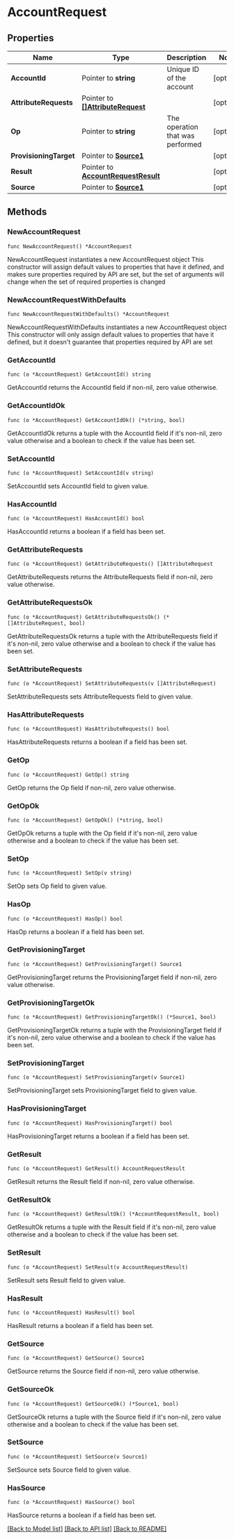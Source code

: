 # AccountRequest

## Properties

Name | Type | Description | Notes
------------ | ------------- | ------------- | -------------
**AccountId** | Pointer to **string** | Unique ID of the account | [optional] 
**AttributeRequests** | Pointer to [**[]AttributeRequest**](AttributeRequest.md) |  | [optional] 
**Op** | Pointer to **string** | The operation that was performed | [optional] 
**ProvisioningTarget** | Pointer to [**Source1**](Source1.md) |  | [optional] 
**Result** | Pointer to [**AccountRequestResult**](AccountRequestResult.md) |  | [optional] 
**Source** | Pointer to [**Source1**](Source1.md) |  | [optional] 

## Methods

### NewAccountRequest

`func NewAccountRequest() *AccountRequest`

NewAccountRequest instantiates a new AccountRequest object
This constructor will assign default values to properties that have it defined,
and makes sure properties required by API are set, but the set of arguments
will change when the set of required properties is changed

### NewAccountRequestWithDefaults

`func NewAccountRequestWithDefaults() *AccountRequest`

NewAccountRequestWithDefaults instantiates a new AccountRequest object
This constructor will only assign default values to properties that have it defined,
but it doesn't guarantee that properties required by API are set

### GetAccountId

`func (o *AccountRequest) GetAccountId() string`

GetAccountId returns the AccountId field if non-nil, zero value otherwise.

### GetAccountIdOk

`func (o *AccountRequest) GetAccountIdOk() (*string, bool)`

GetAccountIdOk returns a tuple with the AccountId field if it's non-nil, zero value otherwise
and a boolean to check if the value has been set.

### SetAccountId

`func (o *AccountRequest) SetAccountId(v string)`

SetAccountId sets AccountId field to given value.

### HasAccountId

`func (o *AccountRequest) HasAccountId() bool`

HasAccountId returns a boolean if a field has been set.

### GetAttributeRequests

`func (o *AccountRequest) GetAttributeRequests() []AttributeRequest`

GetAttributeRequests returns the AttributeRequests field if non-nil, zero value otherwise.

### GetAttributeRequestsOk

`func (o *AccountRequest) GetAttributeRequestsOk() (*[]AttributeRequest, bool)`

GetAttributeRequestsOk returns a tuple with the AttributeRequests field if it's non-nil, zero value otherwise
and a boolean to check if the value has been set.

### SetAttributeRequests

`func (o *AccountRequest) SetAttributeRequests(v []AttributeRequest)`

SetAttributeRequests sets AttributeRequests field to given value.

### HasAttributeRequests

`func (o *AccountRequest) HasAttributeRequests() bool`

HasAttributeRequests returns a boolean if a field has been set.

### GetOp

`func (o *AccountRequest) GetOp() string`

GetOp returns the Op field if non-nil, zero value otherwise.

### GetOpOk

`func (o *AccountRequest) GetOpOk() (*string, bool)`

GetOpOk returns a tuple with the Op field if it's non-nil, zero value otherwise
and a boolean to check if the value has been set.

### SetOp

`func (o *AccountRequest) SetOp(v string)`

SetOp sets Op field to given value.

### HasOp

`func (o *AccountRequest) HasOp() bool`

HasOp returns a boolean if a field has been set.

### GetProvisioningTarget

`func (o *AccountRequest) GetProvisioningTarget() Source1`

GetProvisioningTarget returns the ProvisioningTarget field if non-nil, zero value otherwise.

### GetProvisioningTargetOk

`func (o *AccountRequest) GetProvisioningTargetOk() (*Source1, bool)`

GetProvisioningTargetOk returns a tuple with the ProvisioningTarget field if it's non-nil, zero value otherwise
and a boolean to check if the value has been set.

### SetProvisioningTarget

`func (o *AccountRequest) SetProvisioningTarget(v Source1)`

SetProvisioningTarget sets ProvisioningTarget field to given value.

### HasProvisioningTarget

`func (o *AccountRequest) HasProvisioningTarget() bool`

HasProvisioningTarget returns a boolean if a field has been set.

### GetResult

`func (o *AccountRequest) GetResult() AccountRequestResult`

GetResult returns the Result field if non-nil, zero value otherwise.

### GetResultOk

`func (o *AccountRequest) GetResultOk() (*AccountRequestResult, bool)`

GetResultOk returns a tuple with the Result field if it's non-nil, zero value otherwise
and a boolean to check if the value has been set.

### SetResult

`func (o *AccountRequest) SetResult(v AccountRequestResult)`

SetResult sets Result field to given value.

### HasResult

`func (o *AccountRequest) HasResult() bool`

HasResult returns a boolean if a field has been set.

### GetSource

`func (o *AccountRequest) GetSource() Source1`

GetSource returns the Source field if non-nil, zero value otherwise.

### GetSourceOk

`func (o *AccountRequest) GetSourceOk() (*Source1, bool)`

GetSourceOk returns a tuple with the Source field if it's non-nil, zero value otherwise
and a boolean to check if the value has been set.

### SetSource

`func (o *AccountRequest) SetSource(v Source1)`

SetSource sets Source field to given value.

### HasSource

`func (o *AccountRequest) HasSource() bool`

HasSource returns a boolean if a field has been set.


[[Back to Model list]](../README.md#documentation-for-models) [[Back to API list]](../README.md#documentation-for-api-endpoints) [[Back to README]](../README.md)


